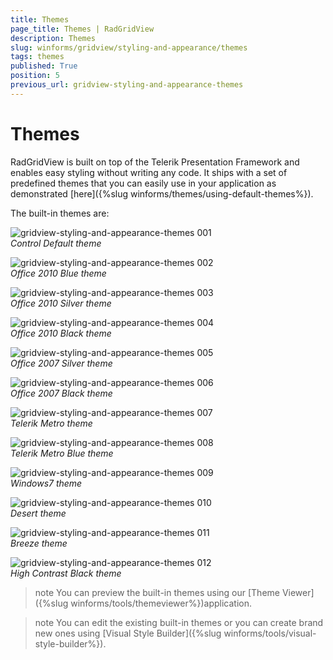 ```yaml
---
title: Themes
page_title: Themes | RadGridView
description: Themes
slug: winforms/gridview/styling-and-appearance/themes
tags: themes
published: True
position: 5
previous_url: gridview-styling-and-appearance-themes
---
```


# Themes

RadGridView is built on top of the Telerik Presentation Framework and enables easy styling without writing any code. It ships with a set of predefined themes that you can easily use in your application as demonstrated [here]({%slug winforms/themes/using-default-themes%}).

The built-in themes are:

![gridview-styling-and-appearance-themes 001](images/gridview-styling-and-appearance-themes001.png)<br>*Control Default theme*

![gridview-styling-and-appearance-themes 002](images/gridview-styling-and-appearance-themes002.png)<br>*Office 2010 Blue theme*

![gridview-styling-and-appearance-themes 003](images/gridview-styling-and-appearance-themes003.png)<br>*Office 2010 Silver theme*


![gridview-styling-and-appearance-themes 004](images/gridview-styling-and-appearance-themes004.png)<br>*Office 2010 Black theme*

![gridview-styling-and-appearance-themes 005](images/gridview-styling-and-appearance-themes005.png)<br>*Office 2007 Silver theme*

![gridview-styling-and-appearance-themes 006](images/gridview-styling-and-appearance-themes006.png)<br>*Office 2007 Black theme*

![gridview-styling-and-appearance-themes 007](images/gridview-styling-and-appearance-themes007.png)<br>*Telerik Metro theme*

![gridview-styling-and-appearance-themes 008](images/gridview-styling-and-appearance-themes008.png)<br>*Telerik Metro Blue theme*

![gridview-styling-and-appearance-themes 009](images/gridview-styling-and-appearance-themes009.png)<br>*Windows7 theme*

![gridview-styling-and-appearance-themes 010](images/gridview-styling-and-appearance-themes010.png)<br>*Desert theme*

![gridview-styling-and-appearance-themes 011](images/gridview-styling-and-appearance-themes011.png)<br>*Breeze theme*

![gridview-styling-and-appearance-themes 012](images/gridview-styling-and-appearance-themes012.png)<br>*High Contrast Black theme*

>note You can preview the built-in themes using our [Theme Viewer]({%slug winforms/tools/themeviewer%})application.
>

>note You can edit the existing built-in themes or you can create brand new ones using [Visual Style Builder]({%slug winforms/tools/visual-style-builder%}).
>

